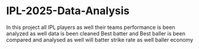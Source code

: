 # IPL-2025-Data-Analysis
In this  project  all IPL  players as well their teams performance is been analyzed as well data is been cleaned 
Best  batter  and  Best  baller is  been compared and analysed as well will  batter strike rate as  well baller economy 
